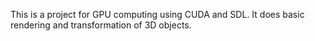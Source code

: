This is a project for GPU computing using CUDA and SDL. It does basic rendering and transformation of 3D objects.

